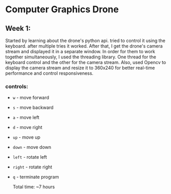 # Computer Graphics Drone

## Week 1:
Started by learning about the drone's python api. tried to control it using the keyboard. after multiple tries it worked.
After that, I get the drone's camera stream and displayed it in a separate window.
In order for them to work together simultaneously, I used the threading library. One thread for the keyboard control and the other for the camera stream.
Also, used Opencv to display the camera stream and resize it to 360x240 for better real-time performance and control responsiveness.

### controls:
* `w` - move forward
* `s` - move backward
* `a` - move left
* `d` - move right
* `up` - move up
* `down` - move down
* `left` - rotate left
* `right` - rotate right
* `q` - terminate program


  Total time: ~7 hours